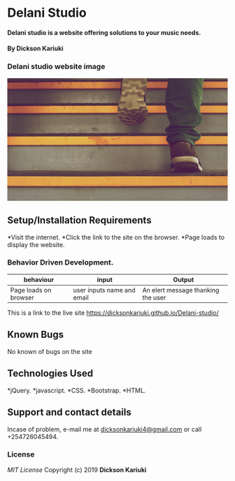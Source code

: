 # Delani Studio

#### Delani studio is a website offering solutions to your music needs.

#### By **Dickson Kariuki**

### Delani studio website image

![image](./assets/h_img.jpg)

## Setup/Installation Requirements

*Visit the internet.
*Click the link to the site on the browser.
\*Page loads to display the website.

### Behavior Driven Development.

| behaviour             | input                      | Output                             |
| --------------------- | -------------------------- | ---------------------------------- |
| Page loads on browser | user inputs name and email | An elert message thanking the user |

This is a link to the live site https://dicksonkariuki.github.io/Delani-studio/

## Known Bugs

No known of bugs on the site

## Technologies Used

*jQuery.
*javascript.
*CSS.
*Bootstrap.
\*HTML.

## Support and contact details

Incase of problem, e-mail me at dicksonkariuki4@gmail.com or call +254726045494.

### License

_MIT License_
Copyright (c) 2019 **Dickson Kariuki**
